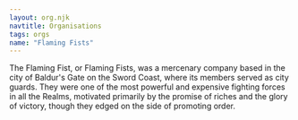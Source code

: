 ```yaml
---
layout: org.njk
navtitle: Organisations
tags: orgs
name: "Flaming Fists"
---
```

The Flaming Fist, or Flaming Fists, was a mercenary company based in the city of Baldur's Gate on the Sword Coast, where its members served as city guards. They were one of the most powerful and expensive fighting forces in all the Realms, motivated primarily by the promise of riches and the glory of victory, though they edged on the side of promoting order.